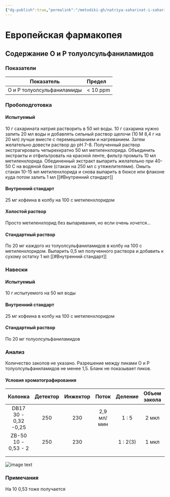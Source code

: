 ```yaml
---
{"dg-publish":true,"permalink":"/metodiki-gh/natriya-saharinat-i-saharin/natriya-saharinat-i-saharin/"}
---
```


# Европейская фармакопея

## Содержание О и Р толуолсульфаниламидов
### Показатели

|         Показатель         | Предел   |
| :------------------------: | :------- |
| О и Р толуолсульфаниламиды | < 10 ppm |
### Пробоподготовка

#### Испытуемый 
10 г сахарината натрия растворить в 50 мл воды.
10 г сахарина нужно залить 20 мл воды и добавлять сильный раствор щелочи (10 M 8,4 г на 20 мл) лучше вместе с перемешиванием и нагреванием. Затем желательно довести раствор до рН 7-8.
Полученный раствор экстрагировать четырехкратно 50 мл метиленхлорида. Объединить экстракты и отфильтровать на красной ленте, фильтр промыть 10 мл метиленхлорида. Обединенный экстракт выпарить желательно при 40-50 С на водяной бане (стакан на 250 мл с утяжелителями). Омыть стакан 10-15 мл метиленхлорида и снова выпарить в бюксе или флаконе куда потом залить 1 мл [[#Внутренний стандарт]]
#### Внутренний стандарт
25 мг кофеина в колбу на 100 с метиленхлоридом
#### Холостой  раствор
Просто метиленхлорид без выпаривания, но если очень хочется... 
#### Стандартный раствор
По 20 мг каждого из толуолсульфаниламидов в колбу на 100 с метиленхлоридом. Выпарить 0,5 мл  полученного раствора и добавить к сухому остатку 1 мл [[#Внутренний стандарт]]

### Навески

#### Испытуемый 
10 г испытуемого на 50 мл воды
#### Внутренний стандарт
25 мг кофеина в колбу на 100 с метиленхлоридом
#### Стандартный раствор
По 20 мг  толуолсульфаниламидов

### Анализ
Количество заколов не указано. Разрешение между пиками О и Р толуолсульфаниламидов не менее 1,5. Бланк не показывает пиков.
#### Условия хроматографирования

|         Колонка         | Детектор | Инжектор |   Поток    | Деление  | Объем закола |   Температуры    |
| :---------------------: | :------: | :------: | :--------: | :------: | :----------: | :--------------: |
| DB17<br>30 - 0,32 -0,25 |   250    |   230    | 2,9 мл/мин |  1 : 5   |    2 мкл     | 190 - 10 - 0<br> |
|   ZB-50 10 - 0,53 - 2   |   250    |   230    |            | 1 : 2(3) |    1 мкл     |    210 -10 -0    |
|                         |          |          |            |          |              |                  |
|                         |          |          |            |          |              |                  |
![image text](https://disk.yandex.ru/i/dr3o9FMbtBGERw)

### Примечания

На 10 0,53 тоже получается 